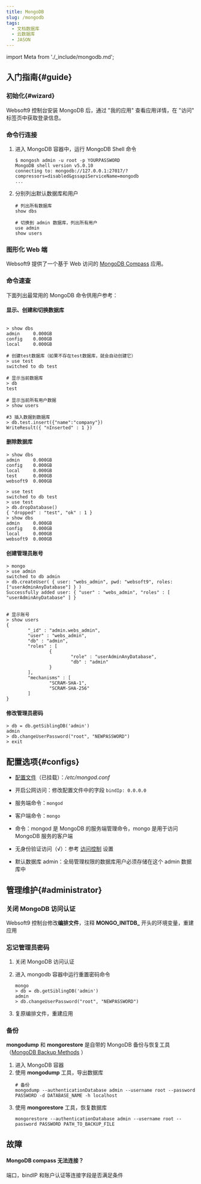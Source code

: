 ```yaml
---
title: MongoDB
slug: /mongodb
tags:
  - 文档数据库
  - 云数据库
  - JASON
---
```


import Meta from './_include/mongodb.md';

<Meta name="meta" />

## 入门指南{#guide}

### 初始化{#wizard}

Websoft9 控制台安装 MongoDB 后，通过 "我的应用" 查看应用详情，在 "访问" 标签页中获取登录信息。  

### 命令行连接

1. 进入 MongoDB 容器中，运行 MongoDB Shell 命令
   ~~~
   $ mongosh admin -u root -p YOURPASSWORD
   MongoDB shell version v5.0.10
   connecting to: mongodb://127.0.0.1:27017/?compressors=disabled&gssapiServiceName=mongodb
   ...
   ~~~

2. 分别列出默认数据库和用户
   ```
   # 列出所有数据库
   show dbs

   # 切换到 admin 数据库，列出所有用户
   use admin
   show users
   ```

### 图形化 Web 端

Websoft9 提供了一个基于 Web 访问的 [MongoDB Compass](./mongocompass#wizard) 应用。


### 命令速查

下面列出最常用的 MongoDB 命令供用户参考：  

#### 显示、创建和切换数据库

```shell

> show dbs
admin     0.000GB
config    0.000GB
local     0.000GB

# 创建test数据库（如果不存在test数据库，就会自动创建它）
> use test
switched to db test

# 显示当前数据库
> db
test

# 显示当前所有用户数据
> show users

#3 插入数据到数据库
> db.test.insert({"name":"company"})
WriteResult({ "nInserted" : 1 })
```


#### 删除数据库
```
> show dbs
admin     0.000GB
config    0.000GB
local     0.000GB
test      0.000GB
websoft9  0.000GB

> use test
switched to db test
> use test
> db.dropDatabase()
{ "dropped" : "test", "ok" : 1 }
> show dbs
admin     0.000GB
config    0.000GB
local     0.000GB
websoft9  0.000GB
```

#### 创建管理员账号

```
> mongo
> use admin
switched to db admin
> db.createUser( { user: "webs_admin", pwd: "websoft9", roles: ["userAdminAnyDatabase"] } )
Successfully added user: { "user" : "webs_admin", "roles" : [ "userAdminAnyDatabase" ] }


# 显示账号
> show users
{
        "_id" : "admin.webs_admin",
        "user" : "webs_admin",
        "db" : "admin",
        "roles" : [
                {
                        "role" : "userAdminAnyDatabase",
                        "db" : "admin"
                }
        ],
        "mechanisms" : [
                "SCRAM-SHA-1",
                "SCRAM-SHA-256"
        ]
}
```

#### 修改管理员密码

  ```
  > db = db.getSiblingDB('admin')
  admin
  > db.changeUserPassword("root", "NEWPASSWORD")
  > exit
  ```


## 配置选项{#configs}
  
- [配置文件](https://docs.mongodb.com/v4.0/reference/configuration-options/#conf-file)（已挂载）：*/etc/mongod.conf*  

- 开启公网访问：修改配置文件中的字段 `bindIp: 0.0.0.0`

- 服务端命令：`mongod`

- 客户端命令：`mongo`

- 命令：mongod 是 MongoDB 的服务端管理命令，mongo 是用于访问 MongoDB 服务的客户端

- 无身份验证访问（√）：参考 [访问控制](https://docs.mongodb.com/manual/tutorial/enable-authentication/) 设置

- 默认数据库 admin：全局管理权限的数据库用户必须存储在这个 admin 数据库中


## 管理维护{#administrator}

### 关闭 MongoDB 访问认证

Websoft9 控制台修改**编排文件**，注释 **MONGO_INITDB_** 开头的环境变量，重建应用

### 忘记管理员密码

1. 关闭 MongoDB 访问认证

2. 进入 mongodb 容器中运行重置密码命令
   ```
   mongo
   > db = db.getSiblingDB('admin')
   admin
   > db.changeUserPassword("root", "NEWPASSWORD")
   ```
3. 复原编排文件，重建应用

### 备份

**mongodump** 和 **mongorestore** 是自带的 MongoDB 备份与恢复工具（[MongoDB Backup Methods](https://docs.mongodb.com/manual/core/backups/) ）

1. 进入 MongoDB 容器
2. 使用 **mongodump** 工具，导出数据库
   ```
   # 备份
   mongodump --authenticationDatabase admin --username root --password PASSWORD -d DATABASE_NAME -h localhost
   ```
3. 使用 **mongorestore** 工具，恢复数据库
   ```
   mongorestore --authenticationDatabase admin --username root --password PASSWORD PATH_TO_BACKUP_FILE
   ```


## 故障

#### MongoDB compass 无法连接？

端口，bindIP 和账户认证等连接字段是否满足条件